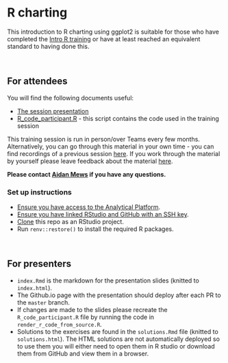 # R charting

This introduction to R charting using ggplot2 is suitable for those who have completed the 
[Intro R training](https://github.com/moj-analytical-services/IntroRTraining) or have at least 
reached an equivalent standard to having done this.  

<br>

## For attendees

You will find the following documents useful:

* [The session presentation](https://moj-analytical-services.github.io/ggplotTraining/)   
* [R_code_participant.R](R_code_participant.R) - this script contains the code used in the training session  
  
This training session is run in person/over Teams every few months. Alternatively, you can go 
through this material in your own time - you can find recordings of a previous session 
[here](https://web.microsoftstream.com/channel/aa3cda5d-99d6-4e9d-ac5e-6548dd55f52a). If you work 
through the material by yourself please leave feedback about the material 
[here](https://airtable.com/shr9u2OJB2pW8Y0Af).  

**Please contact [Aidan Mews](aidan.mews@justice.gov.uk) if you have any questions.**

### Set up instructions
* [Ensure you have access to the Analytical Platform](https://user-guidance.analytical-platform.service.justice.gov.uk/get-started.html#quickstart-guide).
* [Ensure you have linked RStudio and GitHub with an SSH key](https://user-guidance.analytical-platform.service.justice.gov.uk/github/set-up-github.html).
* [Clone](https://user-guidance.analytical-platform.service.justice.gov.uk/github/rstudio-git.html#work-with-git-in-rstudio) this repo as an RStudio project.
* Run `renv::restore()` to install the required R packages.

<br>

## For presenters

* `index.Rmd` is the markdown for the presentation slides (knitted to `index.html`).
* The Github.io page with the presentation should deploy after each PR to the `master` branch.
* If changes are made to the slides please recreate the `R_code_participant.R` file by running the 
code in `render_r_code_from_source.R`.
* Solutions to the exercises are found in the `solutions.Rmd` file (knitted to `solutions.html`). 
The HTML solutions are not automatically deployed so to use them you will either need to open them
in R studio or download them from GitHub and view them in a browser.
